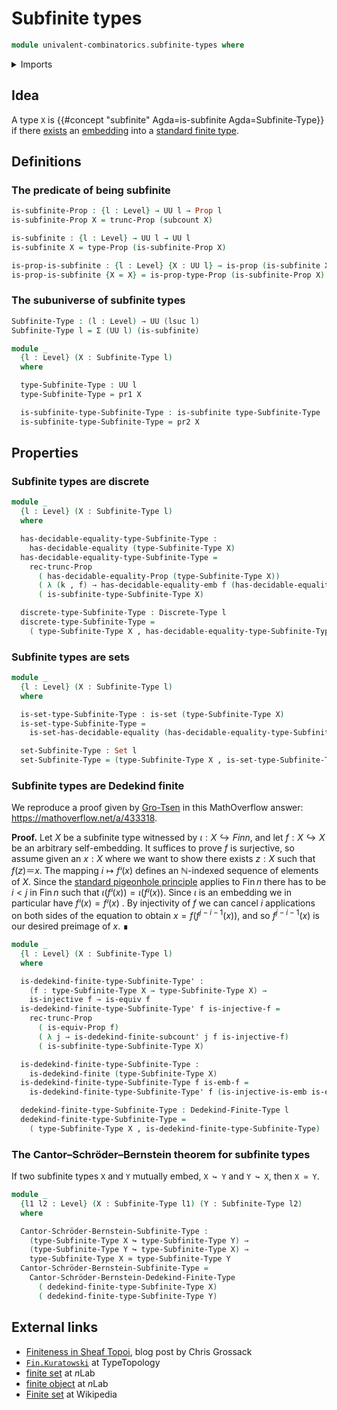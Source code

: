 # Subfinite types

```agda
module univalent-combinatorics.subfinite-types where
```

<details><summary>Imports</summary>

```agda
open import elementary-number-theory.addition-natural-numbers
open import elementary-number-theory.distance-natural-numbers
open import elementary-number-theory.inequality-natural-numbers
open import elementary-number-theory.maximum-natural-numbers
open import elementary-number-theory.minimum-natural-numbers
open import elementary-number-theory.natural-numbers
open import elementary-number-theory.nonzero-natural-numbers
open import elementary-number-theory.strict-inequality-natural-numbers

open import foundation.action-on-identifications-functions
open import foundation.coproduct-types
open import foundation.decidable-equality
open import foundation.dependent-pair-types
open import foundation.discrete-types
open import foundation.embeddings
open import foundation.empty-types
open import foundation.equivalences
open import foundation.existential-quantification
open import foundation.fibers-of-maps
open import foundation.function-types
open import foundation.functoriality-coproduct-types
open import foundation.identity-types
open import foundation.injective-maps
open import foundation.iterating-functions
open import foundation.propositional-truncations
open import foundation.propositions
open import foundation.repetitions-of-values
open import foundation.sections
open import foundation.sets
open import foundation.split-surjective-maps
open import foundation.surjective-maps
open import foundation.universe-levels

open import univalent-combinatorics.dedekind-finite-types
open import univalent-combinatorics.equality-finite-types
open import univalent-combinatorics.equality-standard-finite-types
open import univalent-combinatorics.finite-types
open import univalent-combinatorics.pigeonhole-principle
open import univalent-combinatorics.sequences-finite-types
open import univalent-combinatorics.standard-finite-types
open import univalent-combinatorics.subcounting
```

</details>

## Idea

A type `X` is {{#concept "subfinite" Agda=is-subfinite Agda=Subfinite-Type}} if
there [exists](foundation.existential-quantification.md) an
[embedding](foundation-core.embeddings.md) into a
[standard finite type](univalent-combinatorics.standard-finite-types.md).

## Definitions

### The predicate of being subfinite

```agda
is-subfinite-Prop : {l : Level} → UU l → Prop l
is-subfinite-Prop X = trunc-Prop (subcount X)

is-subfinite : {l : Level} → UU l → UU l
is-subfinite X = type-Prop (is-subfinite-Prop X)

is-prop-is-subfinite : {l : Level} {X : UU l} → is-prop (is-subfinite X)
is-prop-is-subfinite {X = X} = is-prop-type-Prop (is-subfinite-Prop X)
```

### The subuniverse of subfinite types

```agda
Subfinite-Type : (l : Level) → UU (lsuc l)
Subfinite-Type l = Σ (UU l) (is-subfinite)

module _
  {l : Level} (X : Subfinite-Type l)
  where

  type-Subfinite-Type : UU l
  type-Subfinite-Type = pr1 X

  is-subfinite-type-Subfinite-Type : is-subfinite type-Subfinite-Type
  is-subfinite-type-Subfinite-Type = pr2 X
```

## Properties

### Subfinite types are discrete

```agda
module _
  {l : Level} (X : Subfinite-Type l)
  where

  has-decidable-equality-type-Subfinite-Type :
    has-decidable-equality (type-Subfinite-Type X)
  has-decidable-equality-type-Subfinite-Type =
    rec-trunc-Prop
      ( has-decidable-equality-Prop (type-Subfinite-Type X))
      ( λ (k , f) → has-decidable-equality-emb f (has-decidable-equality-Fin k))
      ( is-subfinite-type-Subfinite-Type X)

  discrete-type-Subfinite-Type : Discrete-Type l
  discrete-type-Subfinite-Type =
    ( type-Subfinite-Type X , has-decidable-equality-type-Subfinite-Type)
```

### Subfinite types are sets

```agda
module _
  {l : Level} (X : Subfinite-Type l)
  where

  is-set-type-Subfinite-Type : is-set (type-Subfinite-Type X)
  is-set-type-Subfinite-Type =
    is-set-has-decidable-equality (has-decidable-equality-type-Subfinite-Type X)

  set-Subfinite-Type : Set l
  set-Subfinite-Type = (type-Subfinite-Type X , is-set-type-Subfinite-Type)
```

### Subfinite types are Dedekind finite

We reproduce a proof given by
[Gro-Tsen](https://mathoverflow.net/users/17064/gro-tsen) in this MathOverflow
answer: <https://mathoverflow.net/a/433318>.

**Proof.** Let $X$ be a subfinite type witnessed by $ι : X ↪ Fin n$, and let
$f : X ↪ X$ be an arbitrary self-embedding. It suffices to prove $f$ is
surjective, so assume given an $x : X$ where we want to show there exists
$z : X$ such that $f(z) ＝ x$. The mapping $i ↦ fⁱ(x)$ defines an $ℕ$-indexed
sequence of elements of $X$. Since the
[standard pigeonhole principle](univalent-combinatorics.pigeonhole-principle.md)
applies to $\operatorname{Fin}n$ there has to be $i < j$ in
$\operatorname{Fin}n$ such that $ι(fⁱ(x)) = ι(fʲ(x))$. Since $ι$ is an embedding
we in particular have $fⁱ(x) = fʲ(x)$ . By injectivity of $f$ we can cancel $i$
applications on both sides of the equation to obtain $x = f(f^{j-i-1}(x))$, and
so $f^{j-i-1}(x)$ is our desired preimage of $x$. ∎

```agda
module _
  {l : Level} (X : Subfinite-Type l)
  where

  is-dedekind-finite-type-Subfinite-Type' :
    (f : type-Subfinite-Type X → type-Subfinite-Type X) →
    is-injective f → is-equiv f
  is-dedekind-finite-type-Subfinite-Type' f is-injective-f =
    rec-trunc-Prop
      ( is-equiv-Prop f)
      ( λ j → is-dedekind-finite-subcount' j f is-injective-f)
      ( is-subfinite-type-Subfinite-Type X)

  is-dedekind-finite-type-Subfinite-Type :
    is-dedekind-finite (type-Subfinite-Type X)
  is-dedekind-finite-type-Subfinite-Type f is-emb-f =
    is-dedekind-finite-type-Subfinite-Type' f (is-injective-is-emb is-emb-f)

  dedekind-finite-type-Subfinite-Type : Dedekind-Finite-Type l
  dedekind-finite-type-Subfinite-Type =
    ( type-Subfinite-Type X , is-dedekind-finite-type-Subfinite-Type)
```

### The Cantor–Schröder–Bernstein theorem for subfinite types

If two subfinite types `X` and `Y` mutually embed, `X ↪ Y` and `Y ↪ X`, then
`X ≃ Y`.

```agda
module _
  {l1 l2 : Level} (X : Subfinite-Type l1) (Y : Subfinite-Type l2)
  where

  Cantor-Schröder-Bernstein-Subfinite-Type :
    (type-Subfinite-Type X ↪ type-Subfinite-Type Y) →
    (type-Subfinite-Type Y ↪ type-Subfinite-Type X) →
    type-Subfinite-Type X ≃ type-Subfinite-Type Y
  Cantor-Schröder-Bernstein-Subfinite-Type =
    Cantor-Schröder-Bernstein-Dedekind-Finite-Type
      ( dedekind-finite-type-Subfinite-Type X)
      ( dedekind-finite-type-Subfinite-Type Y)
```

## External links

- [Finiteness in Sheaf Topoi](https://grossack.site/2024/08/19/finiteness-in-sheaf-topoi),
  blog post by Chris Grossack
- [`Fin.Kuratowski`](https://www.cs.bham.ac.uk/~mhe/TypeTopology/Fin.Kuratowski.html)
  at TypeTopology
- [finite set](https://ncatlab.org/nlab/show/finite+set) at $n$Lab
- [finite object](https://ncatlab.org/nlab/show/finite+object) at $n$Lab
- [Finite set](https://en.wikipedia.org/wiki/Finite_set) at Wikipedia
